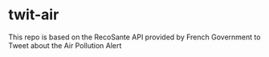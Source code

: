 # twit-air
This repo is based on the RecoSante API provided by French Government to Tweet about the Air Pollution Alert
